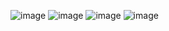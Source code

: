 ![image](https://user-images.githubusercontent.com/94314132/149971095-16d90b4c-9f51-4787-8ab3-1f09a8cb8aa3.png)
![image](https://user-images.githubusercontent.com/94314132/149971550-750caea7-25fa-480e-a7b1-0f773965dce1.png)
![image](https://user-images.githubusercontent.com/94314132/149972119-cd33fe45-be7e-4919-841d-61d802ee0274.png)
![image](https://user-images.githubusercontent.com/94314132/149972222-fc5f44c9-e390-4671-9d1c-a1717287dd0e.png)
